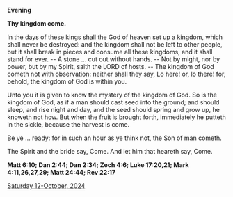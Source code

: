 **Evening**

**Thy kingdom come.**
 
In the days of these kings shall the God of heaven set up a kingdom, which shall never be destroyed: and the kingdom shall not be left to other people, but it shall break in pieces and consume all these kingdoms, and it shall stand for ever. -- A stone ... cut out without hands. -- Not by might, nor by power, but by my Spirit, saith the LORD of hosts. -- The kingdom of God cometh not with observation: neither shall they say, Lo here! or, lo there! for, behold, the kingdom of God is within you.
 
Unto you it is given to know the mystery of the kingdom of God. So is the kingdom of God, as if a man should cast seed into the ground; and should sleep, and rise night and day, and the seed should spring and grow up, he knoweth not how. But when the fruit is brought forth, immediately he putteth in the sickle, because the harvest is come.
 
Be ye ... ready: for in such an hour as ye think not, the Son of man cometh.
 
The Spirit and the bride say, Come. And let him that heareth say, Come.  

**Matt 6:10; Dan 2:44; Dan 2:34; Zech 4:6; Luke 17:20,21; Mark 4:11,26,27,29; Matt 24:44; Rev 22:17**

[Saturday 12-October, 2024](https://t.me/daily_light)
